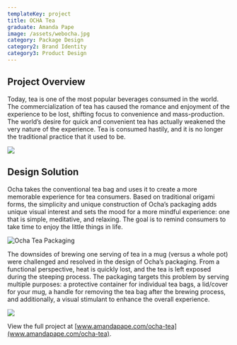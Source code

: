 ```yaml
---
templateKey: project
title: OCHA Tea
graduate: Amanda Pape
image: /assets/webocha.jpg
category: Package Design
category2: Brand Identity
category3: Product Design
---
```

## Project Overview

Today, tea is one of the most popular beverages consumed in the world. The commercialization of tea has caused the romance and enjoyment of the experience to be lost, shifting focus to convenience and mass-production. The world’s desire for quick and convenient tea has actually weakened the very nature of the experience. Tea is consumed hastily, and it is no longer the traditional practice that it used to be.

![](/assets/web-ocha1.jpg)

## Design Solution

Ocha takes the conventional tea bag and uses it to create a more memorable experience for tea consumers. Based on traditional origami forms, the simplicity and unique construction of Ocha’s packaging adds unique visual interest and sets the mood for a more mindful experience: one that is simple, meditative, and relaxing. The goal is to remind consumers to take time to enjoy the little things in life.

![Ocha Tea Packaging](/assets/ocha1.gif)

The downsides of brewing one serving of tea in a mug (versus a whole pot) were challenged and resolved in the design of Ocha’s packaging. From a functional perspective, heat is quickly lost, and the tea is left exposed during the steeping process. The packaging targets this problem by serving multiple purposes: a protective container for individual tea bags, a lid/cover for your mug, a handle for removing the tea bag after the brewing process, and additionally, a visual stimulant to enhance the overall experience.

![](/assets/ocha2.png)

View the full project at [www.amandapape.com/ocha-tea](www.amandapape.com/ocha-tea).
